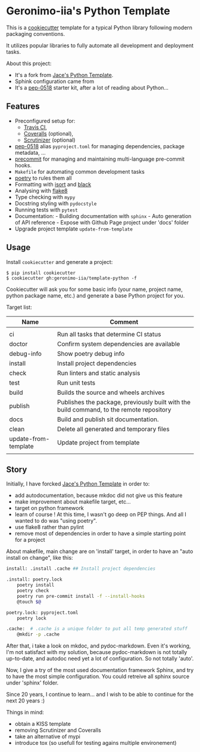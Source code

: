 # Geronimo-iia's Python Template

This is a [cookiecutter](https://github.com/cookiecutter/cookiecutter) template for a typical Python library following modern packaging conventions.

It utilizes popular libraries to fully automate all development and deployment tasks.

About this project:
* It's a fork from [Jace's Python Template](https://github.com/jacebrowning/template-python).
* Sphink configuration came from [](https://medium.com/georgian-impact-blog/python-tooling-makes-a-project-tick-181d567eea44)
* It's a [pep-0518](https://www.python.org/dev/peps/pep-0518/) starter kit, after a lot of reading about Python...



## Features

* Preconfigured setup for:
  * [Travis CI](https://travis-ci.org/),
  * [Coveralls](https://coveralls.io/) (optional),
  * [Scrutinizer](https://scrutinizer-ci.com/) (optional)
* [pep-0518](https://www.python.org/dev/peps/pep-0518/) alias `pyproject.toml` for managing dependencies, package metadata, ...
* [precommit](https://pre-commit.com/) for managing and maintaining multi-language pre-commit hooks.
* `Makefile` for automating common development tasks
* [poetry](https://python-poetry.org/) to rules them all
* Formatting with [isort]() and [black]()
* Analysing with [flake8]()
* Type checking with `mypy`
* Docstring styling with `pydocstyle`
* Running tests with `pytest`
* Documentation:
      - Building documentation with `sphinx`
      - Auto generation of API reference
      - Expose with Github Page project under 'docs' folder
* Upgrade project template `update-from-template`


## Usage

Install `cookiecutter` and generate a project:

```
$ pip install cookiecutter
$ cookiecutter gh:geronimo-iia/template-python -f
```

Cookiecutter will ask you for some basic info (your name, project name, python package name, etc.) and generate a base Python project for you.

Target list:

| Name | Comment |
| ---- | ------- |
|      |         |
| ci                             | Run all tasks that determine CI status |
| doctor                         | Confirm system dependencies are available |
| debug-info                     | Show poetry debug info |
| install                        | Install project dependencies |
| check                          | Run linters and static analysis |
| test                           | Run unit tests |
| build                          | Builds the source and wheels archives |
| publish                        | Publishes the package, previously built with the build command, to the remote repository |
| docs                           | Build and publish sit documentation. |
| clean                          | Delete all generated and temporary files |
| update-from-template           | Update project from template |
|      |         |

## Story

Initially, I have forcked [Jace's Python Template](https://github.com/jacebrowning/template-python) in order to:
- add autodocumentation, because mkdoc did not give us this feature
- make improvement about makefile target, etc...
- target on python framework
- learn of course ! At this time, I wasn't go deep on PEP things. And all I wanted to do was "using poetry".
- use flake8 rather than pylint
- remove most of dependencies in order to have a simple starting point for a project

About makefile, main change are on 'install' target, in order to have an "auto install on change", like this:

```bash
install: .install .cache ## Install project dependencies

.install: poetry.lock
	poetry install
	poetry check
	poetry run pre-commit install -f --install-hooks
	@touch $@

poetry.lock: pyproject.toml
	poetry lock

.cache:  # .cache is a unique folder to put all temp generated stuff
	@mkdir -p .cache

```

After that, i take a look on mkdoc, and pydoc-markdown.
Even it's working, I'm not satisfact with my solution, because pydoc-markdown is not totally up-to-date,
and autodoc need yet a lot of configuration. So not totally 'auto'.

Now, I give a try of the most used documentation framework Sphinx, and try to have the most simple configuration.
You could retreive all sphinx source under 'sphinx' folder.

Since 20 years, I continue to learn... and I wish to be able to continue for the next 20 years :)

Things in mind:

- obtain a KISS template
- removing Scrutinizer and Coveralls
- take an alternative of mypi
- introduce tox (so usefull for testing agains multiple environement)
